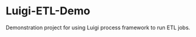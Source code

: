 Luigi-ETL-Demo
==============

Demonstration project for using Luigi process framework to run ETL jobs.
